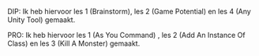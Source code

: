 DIP: Ik heb hiervoor les 1 (Brainstorm), les 2 (Game Potential) en les 4 (Any Unity Tool) gemaakt.


PRO: Ik heb hiervoor les 1 (As You Command) , les 2 (Add An Instance Of Class) en les 3 (Kill A Monster) gemaakt.
